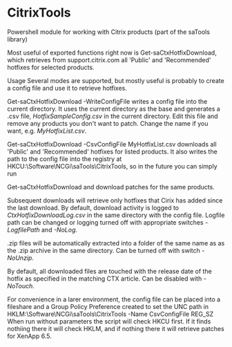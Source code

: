 CitrixTools
===========

Powershell module for working with Citrix products
(part of the saTools library)

Most useful of exported functions right now is Get-saCtxHotfixDownload, which retrieves from support.citrix.com all 'Public' and 'Recommended' hotfixes for selected products.

Usage
Several modes are supported, but mostly useful is probably to create a config file and use it to retrieve hotfixes.

Get-saCtxHotfixDownload -WriteConfigFile
writes a config file into the current directory. It uses the current directory as the base and generates a .csv file, _HotfixSampleConfig.csv_ in the current directory. Edit this file and remove any products you don't want to patch. Change the name if you want, e.g. _MyHotfixList.csv_.

Get-saCtxHotfixDownload -CsvConfigFile MyHotfixList.csv
downloads all 'Public' and 'Recommended' hotfixes for listed products. It also writes the path to the config file into the registry at HKCU:\Software\NCGi\saTools\CitrixTools, so in the future you can simply run

Get-saCtxHotfixDownload 
and download patches for the same products.

Subsequent downloads will retrieve only hotfixes that Cirix has added since the last download. By default, download activity is logged to _CtxHotfixDownloadLog.csv_ in the same directory with the config file. Logfile path can be changed or logging turned off with appropriate switches _-LogfilePath_ and  _-NoLog_.

.zip files will be automatically extracted into a folder of the same name as as the .zip archive in the same directory. Can be turned off with switch _-NoUnzip_.

By default, all downloaded files are touched with the release date of the hotfix as specified in the matching CTX article.  Can be disabled with _-NoTouch_.

For convenience in a larer environment, the config file can be placed into a fileshare and a Group Policy Preference created to set the UNC path in
HKLM:\Software\NCGi\saTools\CitrixTools -Name CsvConfigFile REG_SZ
When run without parameters the script will check HKCU first. If it finds nothiing there it will check HKLM, and if nothing there it will retrieve patches for XenApp 6.5.

